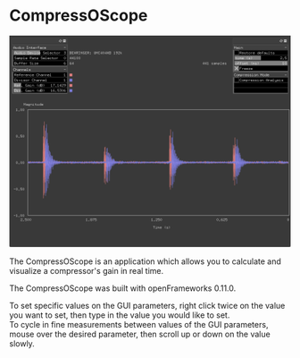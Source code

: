 # CompressOScope

![Compressoscope Screenshot](screenshot.png)

The CompressOScope is an application which allows you to calculate and visualize a compressor's gain in real time. 

The CompressOScope was built with openFrameworks 0.11.0.

To set specific values on the GUI parameters, right click twice on the value you want to set, then type in the value you would like to set.<br>
To cycle in fine measurements between values of the GUI parameters, mouse over the desired parameter, then scroll up or down on the value slowly.
